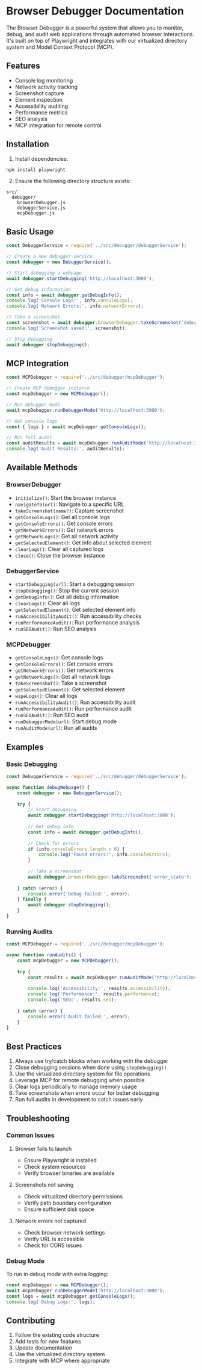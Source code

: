 # Browser Debugger Documentation

The Browser Debugger is a powerful system that allows you to monitor, debug, and audit web applications through automated browser interactions. It's built on top of Playwright and integrates with our virtualized directory system and Model Context Protocol (MCP).

## Features

- Console log monitoring
- Network activity tracking
- Screenshot capture
- Element inspection
- Accessibility auditing
- Performance metrics
- SEO analysis
- MCP integration for remote control

## Installation

1. Install dependencies:
```bash
npm install playwright
```

2. Ensure the following directory structure exists:
```
src/
  debugger/
    browserDebugger.js
    debuggerService.js
    mcpDebugger.js
```

## Basic Usage

```javascript
const DebuggerService = require('../src/debugger/debuggerService');

// Create a new debugger service
const debugger = new DebuggerService();

// Start debugging a webpage
await debugger.startDebugging('http://localhost:3000');

// Get debug information
const info = await debugger.getDebugInfo();
console.log('Console Logs:', info.consoleLogs);
console.log('Network Errors:', info.networkErrors);

// Take a screenshot
const screenshot = await debugger.browserDebugger.takeScreenshot('debug_view');
console.log('Screenshot saved:', screenshot);

// Stop debugging
await debugger.stopDebugging();
```

## MCP Integration

```javascript
const MCPDebugger = require('../src/debugger/mcpDebugger');

// Create MCP debugger instance
const mcpDebugger = new MCPDebugger();

// Run debugger mode
await mcpDebugger.runDebuggerMode('http://localhost:3000');

// Get console logs
const { logs } = await mcpDebugger.getConsoleLogs();

// Run full audit
const auditResults = await mcpDebugger.runAuditMode('http://localhost:3000');
console.log('Audit Results:', auditResults);
```

## Available Methods

### BrowserDebugger

- `initialize()`: Start the browser instance
- `navigateTo(url)`: Navigate to a specific URL
- `takeScreenshot(name?)`: Capture screenshot
- `getConsoleLogs()`: Get all console logs
- `getConsoleErrors()`: Get console errors
- `getNetworkErrors()`: Get network errors
- `getNetworkLogs()`: Get all network activity
- `getSelectedElement()`: Get info about selected element
- `clearLogs()`: Clear all captured logs
- `close()`: Close the browser instance

### DebuggerService

- `startDebugging(url)`: Start a debugging session
- `stopDebugging()`: Stop the current session
- `getDebugInfo()`: Get all debug information
- `clearLogs()`: Clear all logs
- `getSelectedElement()`: Get selected element info
- `runAccessibilityAudit()`: Run accessibility checks
- `runPerformanceAudit()`: Run performance analysis
- `runSEOAudit()`: Run SEO analysis

### MCPDebugger

- `getConsoleLogs()`: Get console logs
- `getConsoleErrors()`: Get console errors
- `getNetworkErrors()`: Get network errors
- `getNetworkLogs()`: Get all network logs
- `takeScreenshot()`: Take a screenshot
- `getSelectedElement()`: Get selected element
- `wipeLogs()`: Clear all logs
- `runAccessibilityAudit()`: Run accessibility audit
- `runPerformanceAudit()`: Run performance audit
- `runSEOAudit()`: Run SEO audit
- `runDebuggerMode(url)`: Start debug mode
- `runAuditMode(url)`: Run all audits

## Examples

### Basic Debugging

```javascript
const DebuggerService = require('../src/debugger/debuggerService');

async function debugWebpage() {
    const debugger = new DebuggerService();
    
    try {
        // Start debugging
        await debugger.startDebugging('http://localhost:3000');
        
        // Get debug info
        const info = await debugger.getDebugInfo();
        
        // Check for errors
        if (info.consoleErrors.length > 0) {
            console.log('Found errors:', info.consoleErrors);
        }
        
        // Take a screenshot
        await debugger.browserDebugger.takeScreenshot('error_state');
        
    } catch (error) {
        console.error('Debug failed:', error);
    } finally {
        await debugger.stopDebugging();
    }
}
```

### Running Audits

```javascript
const MCPDebugger = require('../src/debugger/mcpDebugger');

async function runAudits() {
    const mcpDebugger = new MCPDebugger();
    
    try {
        const results = await mcpDebugger.runAuditMode('http://localhost:3000');
        
        console.log('Accessibility:', results.accessibility);
        console.log('Performance:', results.performance);
        console.log('SEO:', results.seo);
        
    } catch (error) {
        console.error('Audit failed:', error);
    }
}
```

## Best Practices

1. Always use try/catch blocks when working with the debugger
2. Close debugging sessions when done using `stopDebugging()`
3. Use the virtualized directory system for file operations
4. Leverage MCP for remote debugging when possible
5. Clear logs periodically to manage memory usage
6. Take screenshots when errors occur for better debugging
7. Run full audits in development to catch issues early

## Troubleshooting

### Common Issues

1. Browser fails to launch
   - Ensure Playwright is installed
   - Check system resources
   - Verify browser binaries are available

2. Screenshots not saving
   - Check virtualized directory permissions
   - Verify path boundary configuration
   - Ensure sufficient disk space

3. Network errors not captured
   - Check browser network settings
   - Verify URL is accessible
   - Check for CORS issues

### Debug Mode

To run in debug mode with extra logging:

```javascript
const mcpDebugger = new MCPDebugger();
await mcpDebugger.runDebuggerMode('http://localhost:3000');
const logs = await mcpDebugger.getConsoleLogs();
console.log('Debug Logs:', logs);
```

## Contributing

1. Follow the existing code structure
2. Add tests for new features
3. Update documentation
4. Use the virtualized directory system
5. Integrate with MCP where appropriate 